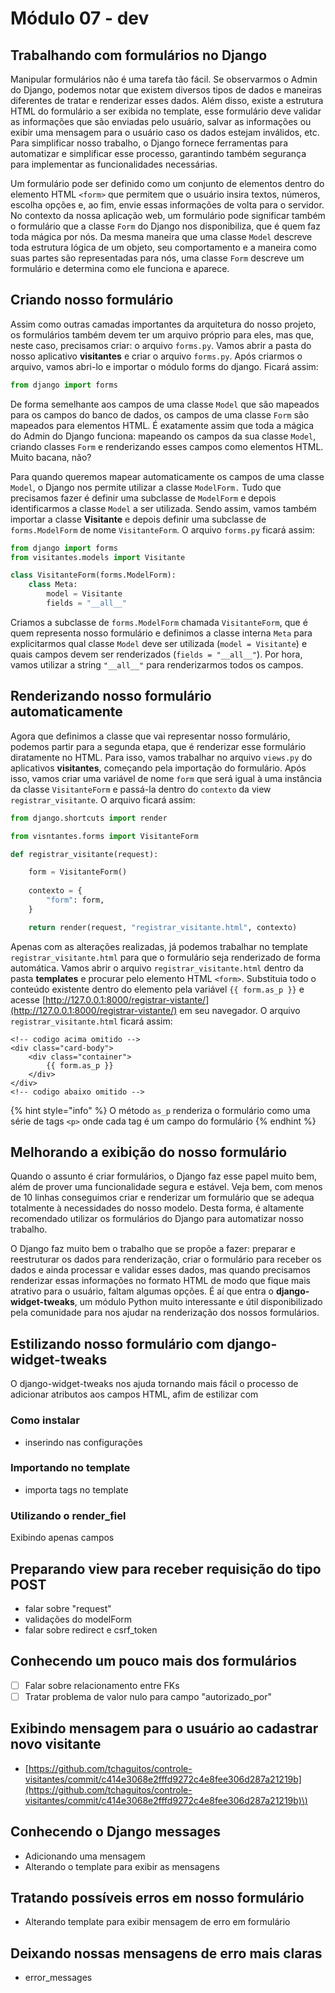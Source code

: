 # Módulo 07 - dev

## Trabalhando com formulários no Django

Manipular formulários não é uma tarefa tão fácil. Se observarmos o Admin do Django, podemos notar que existem diversos tipos de dados e maneiras diferentes de tratar e renderizar esses dados. Além disso, existe a estrutura HTML do formulário a ser exibida no template, esse formulário deve validar as informações que são enviadas pelo usuário, salvar as informações ou exibir uma mensagem para o usuário caso os dados estejam inválidos, etc. Para simplificar nosso trabalho, o Django fornece ferramentas para automatizar e simplificar esse processo, garantindo também segurança para implementar as funcionalidades necessárias.

Um formulário pode ser definido como um conjunto de elementos dentro do elemento HTML `<form>` que permitem que o usuário insira textos, números, escolha opções e, ao fim, envie essas informações de volta para o servidor. No contexto da nossa aplicação web, um formulário pode significar também o formulário que a classe `Form` do Django nos disponibiliza, que é quem faz toda mágica por nós. Da mesma maneira que uma classe `Model` descreve toda estrutura lógica de um objeto, seu comportamento e a maneira como suas partes são representadas para nós, uma classe `Form` descreve um formulário e determina como ele funciona e aparece.

## Criando nosso formulário

Assim como outras camadas importantes da arquitetura do nosso projeto, os formulários também devem ter um arquivo próprio para eles, mas que, neste caso, precisamos criar: o arquivo `forms.py`. Vamos abrir a pasta do nosso aplicativo **visitantes** e criar o arquivo `forms.py`. Após criarmos o arquivo, vamos abri-lo e importar o módulo forms do django. Ficará assim:

```python
from django import forms
```

De forma semelhante aos campos de uma classe `Model` que são mapeados para os campos do banco de dados, os campos de uma classe `Form` são mapeados para elementos HTML. É exatamente assim que toda a mágica do Admin do Django funciona: mapeando os campos da sua classe `Model`, criando classes `Form` e renderizando esses campos como elementos HTML. Muito bacana, não?

Para quando queremos mapear automaticamente os campos de uma classe `Model`, o Django nos permite utilizar a classe `ModelForm.` Tudo que precisamos fazer é definir uma subclasse de `ModelForm` e depois identificarmos a classe `Model` a ser utilizada. Sendo assim, vamos também importar a classe **Visitante** e depois definir uma subclasse de `forms.ModelForm` de nome `VisitanteForm`. O arquivo `forms.py` ficará assim:

```python
from django import forms
from visitantes.models import Visitante

class VisitanteForm(forms.ModelForm):
    class Meta:
        model = Visitante
        fields = "__all__"
```

Criamos a subclasse de `forms.ModelForm` chamada `VisitanteForm`, que é quem representa nosso formulário e definimos a classe interna `Meta` para explicitarmos qual classe `Model` deve ser utilizada \(`model = Visitante`\) e quais campos devem ser renderizados \(`fields = "__all__"`\). Por hora, vamos utilizar a string  `"__all__"` para renderizarmos todos os campos.

## Renderizando nosso formulário automaticamente

Agora que definimos a classe que vai representar nosso formulário, podemos partir para a segunda etapa, que é renderizar esse formulário diratamente no HTML. Para isso, vamos trabalhar no arquivo `views.py` do aplicativos **visitantes**, começando pela importação do formulário. Após isso, vamos criar uma variável de nome `form` que será igual à uma instância da classe `VisitanteForm` e passá-la dentro do `contexto` da view `registrar_visitante`. O arquivo ficará assim: 

```python
from django.shortcuts import render

from visntantes.forms import VisitanteForm

def registrar_visitante(request):

    form = VisitanteForm()
    
    contexto = {
        "form": form,
    }

    return render(request, "registrar_visitante.html", contexto)
```

Apenas com as alterações realizadas, já podemos trabalhar no template `registrar_visitante.html` para que o formulário seja renderizado de forma automática. Vamos abrir o arquivo `registrar_visitante.html` dentro da pasta **templates** e procurar pelo elemento HTML `<form>`. Substituia todo o conteúdo existente dentro do elemento pela variável `{{ form.as_p }}` e acesse [http://127.0.0.1:8000/registrar-vistante/](http://127.0.0.1:8000/registrar-vistante/) em seu navegador. O arquivo `registrar_visitante.html` ficará assim:

```markup
<!-- codigo acima omitido -->
<div class="card-body">
    <div class="container">
        {{ form.as_p }}
    </div>
</div>
<!-- codigo abaixo omitido -->
```

{% hint style="info" %}
O método `as_p` renderiza o formulário como uma série de tags `<p>` onde cada tag é um campo do formulário
{% endhint %}

## Melhorando a exibição do nosso formulário

Quando o assunto é criar formulários, o Django faz esse papel muito bem, além de prover uma funcionalidade segura e estável. Veja bem, com menos de 10 linhas conseguimos criar e renderizar um formulário que se adequa totalmente à necessidades do nosso modelo. Desta forma, é altamente recomendado utilizar os formulários do Django para automatizar nosso trabalho.

O Django faz muito bem o trabalho que se propõe a fazer: preparar e reestruturar os dados para renderização, criar o formulário para receber os dados e ainda processar e validar esses dados, mas quando precisamos renderizar essas informações no formato HTML de modo que fique mais atrativo para o usuário, faltam algumas opções. É aí que entra o **django-widget-tweaks**, um módulo Python muito interessante e útil disponibilizado pela comunidade para nos ajudar na renderização dos nossos formulários.

## Estilizando nosso formulário com django-widget-tweaks

O django-widget-tweaks nos ajuda tornando mais fácil o processo de adicionar atributos aos campos HTML, afim de estilizar com 

### Como instalar

* inserindo nas configurações

### Importando no template

* importa tags no template

### Utilizando o render\_fiel

Exibindo apenas campos 

## Preparando view para receber requisição do tipo POST

* falar sobre "request"
* validações do modelForm
* falar sobre redirect e csrf\_token

## Conhecendo um pouco mais dos formulários

* [ ] Falar sobre relacionamento entre FKs
* [ ] Tratar problema de valor nulo para campo "autorizado\_por"

## Exibindo mensagem para o usuário ao cadastrar novo visitante

* [https://github.com/tchaguitos/controle-visitantes/commit/c414e3068e2fffd9272c4e8fee306d287a21219b](https://github.com/tchaguitos/controle-visitantes/commit/c414e3068e2fffd9272c4e8fee306d287a21219b)\)

## Conhecendo o Django messages

* Adicionando uma mensagem
* Alterando o template para exibir as mensagens

## Tratando possíveis erros em nosso formulário

* Alterando template para exibir mensagem de erro em formulário

## Deixando nossas mensagens de erro mais claras 

* error\_messages

